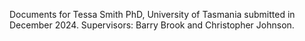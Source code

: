 Documents for Tessa Smith PhD, University of Tasmania submitted in December 2024. 
Supervisors: Barry Brook and Christopher Johnson. 
